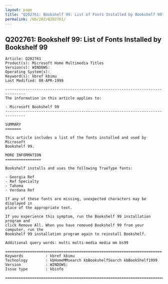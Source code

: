 ```yaml
---
layout: page
title: "Q202761: Bookshelf 99: List of Fonts Installed by Bookshelf 99"
permalink: /kb/202/Q202761/
---
```


## Q202761: Bookshelf 99: List of Fonts Installed by Bookshelf 99

	Article: Q202761
	Product(s): Microsoft Home Multimedia Titles
	Version(s): WINDOWS:
	Operating System(s): 
	Keyword(s): kbref kbimu
	Last Modified: 08-APR-1999
	
	-------------------------------------------------------------------------------
	The information in this article applies to:
	
	- Microsoft Bookshelf 99 
	-------------------------------------------------------------------------------
	
	SUMMARY
	=======
	
	This article includes a list of the fonts installed and used by Microsoft
	Bookshelf 99.
	
	MORE INFORMATION
	================
	
	Bookshelf installs and uses the following TrueType fonts:
	
	- Georgia Ref
	- Ref Specialty
	- Tahoma
	- Verdana Ref
	
	If any of these fonts are missing, unexpected characters may be displayed in
	place of the appropriate text.
	
	If you experience this symptom, run the Bookshelf 99 installation program and
	click Remove All. When you have removed Bookshelf 99 from your computer, run the
	Bookshelf 99 installation program again to reinstall Bookshelf.
	
	Additional query words: multi multi-media media mm bs99
	
	======================================================================
	Keywords          : kbref kbimu 
	Technology        : kbHomeMMsearch kbBookshelfSearch kbBookShelf1999
	Version           : WINDOWS:
	Issue type        : kbinfo
	
	=============================================================================
	
